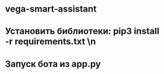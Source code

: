 # vega-smart-assistant
# Установить библиотеки: pip3 install -r requirements.txt \n
# Запуск бота из app.py
